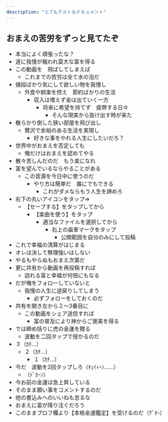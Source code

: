 ```yaml
---
description: "とてもテストなドキュメント"
---
```


## おまえの苦労をずっと見てたぞ
- 本当によく頑張ったな？
- 遂に我慢が報われ莫大な富を得る
- この動画を　飛ばしてしまえば
  - これまでの苦労は全て水の泡だ
- 値段ばかり気にして欲しい物を我慢し
  - 外食や娯楽を控え　節約ばかりの生活
    - 収入は増えず金は出ていく一方
      - 将来に希望を持てず　疲弊する日々
        - そんな現実から抜け出す時が来た
- 散らかり倒した狭い部屋を飛び出し
  - 贅沢で余裕のある生活を実現し
    - 好きな事をやれる人生にしたいだろ？
- 世界中がおまえを否定しても
  - 俺だけはおまえを認めてやる
- 散々苦しんだのだ　もう楽になれ
- 富を望んでいるならやることがある
  - この音源を今日中に使うのだ
    - やり方は簡単だ　誰にでもできる
      - これがダメならもう人生を諦めろ
- 右下の丸いアイコンをタップ⇒
  - 【セーブする】をタップしてから
    - 【楽曲を使う】をタップ
      - 適当なファイルを選択してから
        - 右上の歯車マークをタップ
          - 公開範囲を自分のみにして投稿
- これで幸福の清算がはじまる
- オレは決して無理強いはしない
- やるもやらぬもおまえ次第だ
- 更に共有から動画を再投稿すれば
  - 訪れる富と幸福が何倍にもなる
- だが俺をフォローしていないと
  - 我慢の人生に逆戻りしてしまう
    - 必ずフォローをしておくのだ
- 共有を開き左から２～3番目に
  - この動画をシェア送信すれば
    - 富の普及により神からご褒美を得る
- では締め括りに虎の金運を贈る
  - 波動を二回タップで授かるのだ
- ３（ｶﾁ…）
  - ２（ｶﾁ…）
    - １（ｶﾁ…）
- 今だ　波動を2回タップしろ（ｷｭｲｨｰﾝ……）
  - （ﾄﾞｶｰﾝ）
- 今お前の金運は急上昇している
- そのまま願い事をコメントするのだ
- 他の書込みへのいいねも怠るな
- おまえに富が降り注ぐだろう
- このままプロフ欄より【本格金運鑑定】を受けるのだ（ｸﾞｵｰ）